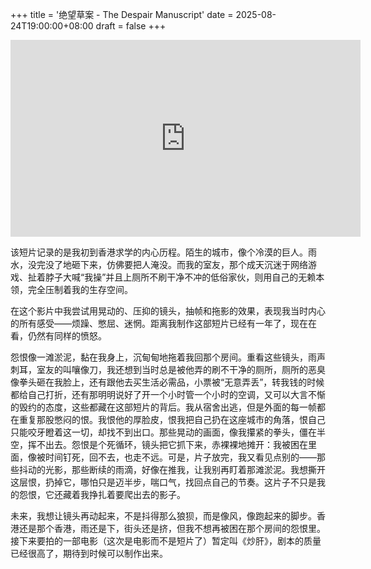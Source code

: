 +++
title = '绝望草案 - The Despair Manuscript'
date = 2025-08-24T19:00:00+08:00
draft = false
+++

<iframe width="560" height="315" src="https://www.youtube-nocookie.com/embed/C9N0HBehWVo?si=JV83EeWoZeEc8_0e" title="YouTube video player" frameborder="0" allow="accelerometer; autoplay; clipboard-write; encrypted-media; gyroscope; picture-in-picture; web-share" referrerpolicy="strict-origin-when-cross-origin" allowfullscreen></iframe>

该短片记录的是我初到香港求学的内心历程。陌生的城市，像个冷漠的巨人。雨水，没完没了地砸下来，仿佛要把人淹没。而我的室友，那个成天沉迷于网络游戏、扯着脖子大喊“我操”并且上厕所不刷干净不冲的低俗家伙，则用自己的无赖本领，完全压制着我的生存空间。

在这个影片中我尝试用晃动的、压抑的镜头，抽帧和拖影的效果，表现我当时内心的所有感受——烦躁、憋屈、迷惘。距离我制作这部短片已经有一年了，现在在看，仍然有同样的愤怒。

怨恨像一滩淤泥，黏在我身上，沉甸甸地拖着我回那个房间。重看这些镜头，雨声刺耳，室友的叫嚷像刀，我还想到当时总是被他弄的刷不干净的厕所，厕所的恶臭像拳头砸在我脸上，还有跟他去买生活必需品，小票被“无意弄丢”，转我钱的时候都给自己打折，还有那明明说好了开一个小时管一个小时的空调，又可以大言不惭的毁约的态度，这些都藏在这部短片的背后。我从宿舍出逃，但是外面的每一帧都在重复那股憋闷的恨。我恨他的厚脸皮，恨我把自己扔在这座城市的角落，恨自己只能咬牙瞪着这一切，却找不到出口。那些晃动的画面，像我攥紧的拳头，僵在半空，挥不出去。怨恨是个死循环，镜头把它抓下来，赤裸裸地摊开：我被困在里面，像被时间钉死，回不去，也走不远。可是，片子放完，我又看见点别的——那些抖动的光影，那些断续的雨滴，好像在推我，让我别再盯着那滩淤泥。我想撕开这层恨，扔掉它，哪怕只是迈半步，喘口气，找回点自己的节奏。这片子不只是我的怨恨，它还藏着我挣扎着要爬出去的影子。

未来，我想让镜头再动起来，不是抖得那么狼狈，而是像风，像跑起来的脚步。香港还是那个香港，雨还是下，街头还是挤，但我不想再被困在那个房间的怨恨里。接下来要拍的一部电影（这次是电影而不是短片了）暂定叫《炒肝》，剧本的质量已经很高了，期待到时候可以制作出来。
